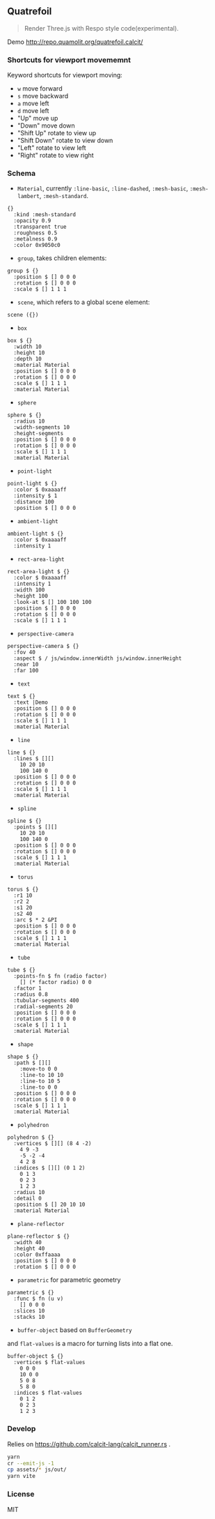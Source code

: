
Quatrefoil
----

> Render Three.js with Respo style code(experimental).

Demo http://repo.quamolit.org/quatrefoil.calcit/

### Shortcuts for viewport movememnt

Keyword shortcuts for viewport moving:

* `w` move forward
* `s` move backward
* `a` move left
* `d` move left
* "Up" move up
* "Down" move down
* "Shift Up" rotate to view up
* "Shift Down" rotate to view down
* "Left" rotate to view left
* "Right" rotate to view right

### Schema

* `Material`, currently `:line-basic`, `:line-dashed`, `:mesh-basic`, `:mesh-lambert`, `:mesh-standard`.

```cirru
{}
  :kind :mesh-standard
  :opacity 0.9
  :transparent true
  :roughness 0.5
  :metalness 0.9
  :color 0x9050c0
```

* `group`, takes children elements:

```cirru
group $ {}
  :position $ [] 0 0 0
  :rotation $ [] 0 0 0
  :scale $ [] 1 1 1
```

* `scene`, which refers to a global scene element:

```cirru
scene ({})
```

* `box`

```cirru
box $ {}
  :width 10
  :height 10
  :depth 10
  :material Material
  :position $ [] 0 0 0
  :rotation $ [] 0 0 0
  :scale $ [] 1 1 1
  :material Material
```

* `sphere`

```cirru
sphere $ {}
  :radius 10
  :width-segments 10
  :height-segments
  :position $ [] 0 0 0
  :rotation $ [] 0 0 0
  :scale $ [] 1 1 1
  :material Material
```

* `point-light`

```cirru
point-light $ {}
  :color $ 0xaaaaff
  :intensity $ 1
  :distance 100
  :position $ [] 0 0 0
```

* `ambient-light`

```cirru
ambient-light $ {}
  :color $ 0xaaaaff
  :intensity 1
```

* `rect-area-light`

```cirru
rect-area-light $ {}
  :color $ 0xaaaaff
  :intensity 1
  :width 100
  :height 100
  :look-at $ [] 100 100 100
  :position $ [] 0 0 0
  :rotation $ [] 0 0 0
  :scale $ [] 1 1 1
```

* `perspective-camera`

```cirru
perspective-camera $ {}
  :fov 40
  :aspect $ / js/window.innerWidth js/window.innerHeight
  :near 10
  :far 100
```

* `text`

```cirru
text $ {}
  :text |Demo
  :position $ [] 0 0 0
  :rotation $ [] 0 0 0
  :scale $ [] 1 1 1
  :material Material
```

* `line`

```cirru
line $ {}
  :lines $ [][]
    10 20 10
    100 140 0
  :position $ [] 0 0 0
  :rotation $ [] 0 0 0
  :scale $ [] 1 1 1
  :material Material
```

* `spline`

```cirru
spline $ {}
  :points $ [][]
    10 20 10
    100 140 0
  :position $ [] 0 0 0
  :rotation $ [] 0 0 0
  :scale $ [] 1 1 1
  :material Material
```

* `torus`

```cirru
torus $ {}
  :r1 10
  :r2 2
  :s1 20
  :s2 40
  :arc $ * 2 &PI
  :position $ [] 0 0 0
  :rotation $ [] 0 0 0
  :scale $ [] 1 1 1
  :material Material
```

* `tube`

```cirru
tube $ {}
  :points-fn $ fn (radio factor)
    [] (* factor radio) 0 0
  :factor 1
  :radius 0.8
  :tubular-segments 400
  :radial-segments 20
  :position $ [] 0 0 0
  :rotation $ [] 0 0 0
  :scale $ [] 1 1 1
  :material Material
```

* `shape`

```cirru
shape $ {}
  :path $ [][]
    :move-to 0 0
    :line-to 10 10
    :line-to 10 5
    :line-to 0 0
  :position $ [] 0 0 0
  :rotation $ [] 0 0 0
  :scale $ [] 1 1 1
  :material Material
```

* `polyhedron`

```cirru
polyhedron $ {}
  :vertices $ [][] (8 4 -2)
    4 9 -3
    -5 -2 -4
    4 2 8
  :indices $ [][] (0 1 2)
    0 1 3
    0 2 3
    1 2 3
  :radius 10
  :detail 0
  :position $ [] 20 10 10
  :material Material
```

* `plane-reflector`

```cirru
plane-reflector $ {}
  :width 40
  :height 40
  :color 0xffaaaa
  :position $ [] 0 0 0
  :rotation $ [] 0 0 0
```

* `parametric` for parametric geometry

```cirru
parametric $ {}
  :func $ fn (u v)
    [] 0 0 0
  :slices 10
  :stacks 10
```

* `buffer-object` based on `BufferGeometry`

and `flat-values` is a macro for turning lists into a flat one.

```cirru
buffer-object $ {}
  :vertices $ flat-values
    0 0 0
    10 0 0
    5 0 8
    5 8 0
  :indices $ flat-values
    0 1 2
    0 2 3
    1 2 3
```

### Develop

Relies on https://github.com/calcit-lang/calcit_runner.rs .

```bash
yarn
cr --emit-js -1
cp assets/* js/out/
yarn vite
```

### License

MIT
